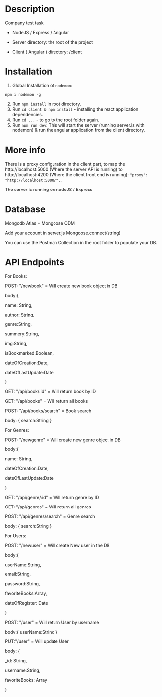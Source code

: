 # Description

Company test task

- NodeJS / Express / Angular

- Server directory: the root of the project

- Client ( Angular ) directory: /client

# Installation

1. Global Installation of ```nodemon```:
```
npm i nodemon -g
```
2. Run ```npm install``` in root directory.
3. Run ```cd client & npm install``` - installing the react application dependencies.
4. Run ```cd ...``` - to go to the root folder again.
5. Run ```npm run dev```: This will start the server (running server.js with nodemon) & run the angular application from the client directory.

# More info

There is a proxy configuration in the client part, to map the http://localhost:5000 (Where the server API is running) to http://localhost:4200 (Where the client front end is running): ```"proxy": "http://localhost:5000/",```.

The server is running on nodeJS / Express

# Database
Mongodb Atlas + Mongoose ODM

Add your account in server.js Mongoose.connect(string)

You can use the Postman Collection in the root folder to populate your DB.

# API Endpoints

For Books:

POST: "/newbook" = Will create new book object in DB

body:{

  name: String,

  author: String,

  genre:String,

  summery:String,

  img:String,

  isBookmarked:Boolean,

  dateOfCreation:Date,

  dateOfLastUpdate:Date 

} 

GET: "/api/book/:id" = Will return book by ID

GET: "/api/books" = Will return all books

POST: "/api/books/search" = Book search

body: {
  search:String
}

For Genres:

POST: "/newgenre" = Will create new genre object in DB

body:{

  name: String,

  dateOfCreation:Date,

  dateOfLastUpdate:Date 

}

GET: "/api/genre/:id" = Will return genre by ID

GET:  "/api/genres" = Will return all genres

POST: "/api/genres/search" = Genre search

body:
{
  search:String
}

For Users:

POST: "/newuser" = Will create New user in the DB

body:{

userName:String,

  email:String,

  password:String,

  favoriteBooks:Array,

  dateOfRegister: Date

}

POST: "/user" = Will return User by username

body:{
  userName:String
}

PUT:"/user" = Will update User

body:
{

_id: String,

  username:String,

  favoriteBooks: Array

}